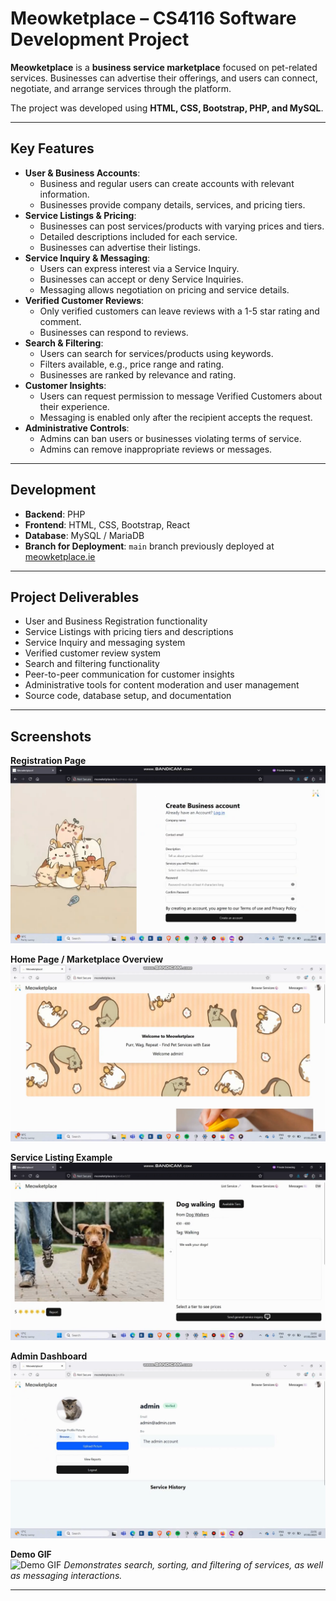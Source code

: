 # Meowketplace – CS4116 Software Development Project

**Meowketplace** is a **business service marketplace** focused on pet-related services. Businesses can advertise their offerings, and users can connect, negotiate, and arrange services through the platform.  

The project was developed using **HTML, CSS, Bootstrap, PHP, and MySQL**.  

---

## Key Features

- **User & Business Accounts**:  
  - Business and regular users can create accounts with relevant information.  
  - Businesses provide company details, services, and pricing tiers.  
- **Service Listings & Pricing**:  
  - Businesses can post services/products with varying prices and tiers.  
  - Detailed descriptions included for each service.  
  - Businesses can advertise their listings.  
- **Service Inquiry & Messaging**:  
  - Users can express interest via a Service Inquiry.  
  - Businesses can accept or deny Service Inquiries.  
  - Messaging allows negotiation on pricing and service details.  
- **Verified Customer Reviews**:  
  - Only verified customers can leave reviews with a 1-5 star rating and comment.  
  - Businesses can respond to reviews.  
- **Search & Filtering**:  
  - Users can search for services/products using keywords.  
  - Filters available, e.g., price range and rating.  
  - Businesses are ranked by relevance and rating.  
- **Customer Insights**:  
  - Users can request permission to message Verified Customers about their experience.  
  - Messaging is enabled only after the recipient accepts the request.  
- **Administrative Controls**:  
  - Admins can ban users or businesses violating terms of service.  
  - Admins can remove inappropriate reviews or messages.  

---

## Development

- **Backend**: PHP  
- **Frontend**: HTML, CSS, Bootstrap, React  
- **Database**: MySQL / MariaDB  
- **Branch for Deployment**: `main` branch previously deployed at [meowketplace.ie](http://meowketplace.ie)  

---

## Project Deliverables

- User and Business Registration functionality  
- Service Listings with pricing tiers and descriptions  
- Service Inquiry and messaging system  
- Verified customer review system  
- Search and filtering functionality  
- Peer-to-peer communication for customer insights  
- Administrative tools for content moderation and user management  
- Source code, database setup, and documentation  

---

## Screenshots

**Registration Page**  
![Registration Page](images/meowketplace-register-screenshot.png)  

**Home Page / Marketplace Overview**  
![Home Page](images/meowketplace-home-screenshot.png)  

**Service Listing Example**  
![Service Listing](images/meowketplace-service-screenshot.png)  

**Admin Dashboard**  
![Admin Page](images/meowketplace-admin-screenshot.png)  

**Demo GIF**  
![Demo GIF](https://imgur.com/gallery/meowketplace-gif-Gp3lBNP)
*Demonstrates search, sorting, and filtering of services, as well as messaging interactions.*  

---
